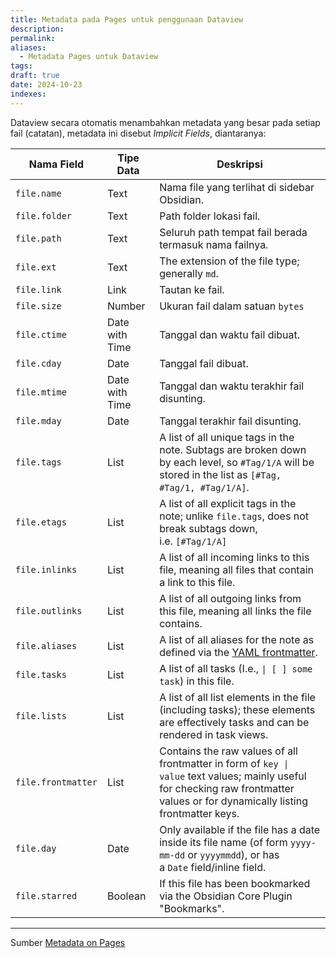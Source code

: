 ```yaml
---
title: Metadata pada Pages untuk penggunaan Dataview
description: 
permalink: 
aliases:
  - Metadata Pages untuk Dataview
tags: 
draft: true
date: 2024-10-23
indexes:
---
```

Dataview secara otomatis menambahkan metadata yang besar pada setiap fail (catatan), metadata ini disebut *Implicit Fields*, diantaranya:

| Nama Field         | Tipe Data      | Deskripsi                                                                                                                                                                        |
| ------------------ | -------------- | -------------------------------------------------------------------------------------------------------------------------------------------------------------------------------- |
| `file.name`        | Text           | Nama file yang terlihat di sidebar Obsidian.                                                                                                                                     |
| `file.folder`      | Text           | Path folder lokasi fail.                                                                                                                                                         |
| `file.path`        | Text           | Seluruh path tempat fail berada termasuk nama failnya.                                                                                                                           |
| `file.ext`         | Text           | The extension of the file type; generally `md`.                                                                                                                                  |
| `file.link`        | Link           | Tautan ke fail.                                                                                                                                                                  |
| `file.size`        | Number         | Ukuran fail dalam satuan `bytes`                                                                                                                                                 |
| `file.ctime`       | Date with Time | Tanggal dan waktu fail dibuat.                                                                                                                                                   |
| `file.cday`        | Date           | Tanggal fail dibuat.                                                                                                                                                             |
| `file.mtime`       | Date with Time | Tanggal dan waktu terakhir fail disunting.                                                                                                                                       |
| `file.mday`        | Date           | Tanggal terakhir fail disunting.                                                                                                                                                 |
| `file.tags`        | List           | A list of all unique tags in the note. Subtags are broken down by each level, so `#Tag/1/A` will be stored in the list as `[#Tag, #Tag/1, #Tag/1/A]`.                            |
| `file.etags`       | List           | A list of all explicit tags in the note; unlike `file.tags`, does not break subtags down, i.e. `[#Tag/1/A]`                                                                      |
| `file.inlinks`     | List           | A list of all incoming links to this file, meaning all files that contain a link to this file.                                                                                   |
| `file.outlinks`    | List           | A list of all outgoing links from this file, meaning all links the file contains.                                                                                                |
| `file.aliases`     | List           | A list of all aliases for the note as defined via the [YAML frontmatter](https://help.obsidian.md/How+to/Add+aliases+to+note).                                                   |
| `file.tasks`       | List           | A list of all tasks (I.e., `\| [ ] some task`) in this file.                                                                                                                     |
| `file.lists`       | List           | A list of all list elements in the file (including tasks); these elements are effectively tasks and can be rendered in task views.                                               |
| `file.frontmatter` | List           | Contains the raw values of all frontmatter in form of `key \| value` text values; mainly useful for checking raw frontmatter values or for dynamically listing frontmatter keys. |
| `file.day`         | Date           | Only available if the file has a date inside its file name (of form `yyyy-mm-dd` or `yyyymmdd`), or has a `Date` field/inline field.                                             |
| `file.starred`     | Boolean        | If this file has been bookmarked via the Obsidian Core Plugin "Bookmarks".                                                                                                       |


---
Sumber [Metadata on Pages](https://blacksmithgu.github.io/obsidian-dataview/annotation/metadata-pages/)